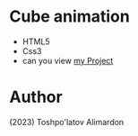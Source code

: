 # Cube animation
- HTML5
- Css3
- can you view [my Project](https://toshpulatovalimardon.github.io/cube/)
# Author 
(2023) Toshpo'latov Alimardon
